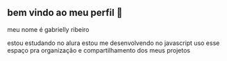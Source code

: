 ## bem vindo ao meu perfil 🌱

meu nome é gabrielly ribeiro

estou estudando no alura 
estou me desenvolvendo no javascript
uso esse espaço pra organização e compartilhamento dos meus projetos
